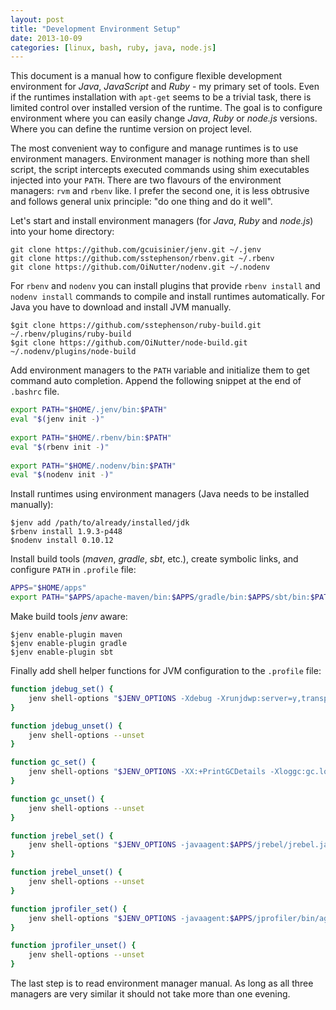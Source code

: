 ```yaml
---
layout: post
title: "Development Environment Setup"
date: 2013-10-09
categories: [linux, bash, ruby, java, node.js]
---
```


This document is a manual how to configure flexible development environment for _Java_, _JavaScript_ and _Ruby_ - my primary set of tools.
Even if the runtimes installation with `apt-get` seems to be a trivial task, there is limited control over installed version of the runtime.
The goal is to configure environment where you can easily change _Java_, _Ruby_ or _node.js_ versions. 
Where you can define the runtime version on project level.

The most convenient way to configure and manage runtimes is to use environment managers.
Environment manager is nothing more than shell script, the script intercepts executed commands using shim executables injected into your `PATH`.
There are two flavours of the environment managers: `rvm` and `rbenv` like.
I prefer the second one, it is less obtrusive and follows general unix principle: "do one thing and do it well".

Let's start and install environment managers (for _Java_, _Ruby_ and _node.js_) into your home directory:

``` console
git clone https://github.com/gcuisinier/jenv.git ~/.jenv
git clone https://github.com/sstephenson/rbenv.git ~/.rbenv
git clone https://github.com/OiNutter/nodenv.git ~/.nodenv
```

For `rbenv` and `nodenv` you can install plugins that provide `rbenv install` and `nodenv install` commands to compile and install runtimes automatically.
For Java you have to download and install JVM manually.

``` console
$git clone https://github.com/sstephenson/ruby-build.git ~/.rbenv/plugins/ruby-build
$git clone https://github.com/OiNutter/node-build.git ~/.nodenv/plugins/node-build
```
Add environment managers to the `PATH` variable and initialize them to get command auto completion.
Append the following snippet at the end of `.bashrc` file.

``` bash
export PATH="$HOME/.jenv/bin:$PATH"
eval "$(jenv init -)"
 
export PATH="$HOME/.rbenv/bin:$PATH"
eval "$(rbenv init -)"
 
export PATH="$HOME/.nodenv/bin:$PATH"
eval "$(nodenv init -)"
```

Install runtimes using environment managers (Java needs to be installed manually):

``` console
$jenv add /path/to/already/installed/jdk
$rbenv install 1.9.3-p448
$nodenv install 0.10.12
```

Install build tools (_maven_, _gradle_, _sbt_, etc.), create symbolic links, and configure `PATH` in `.profile` file:

``` bash
APPS="$HOME/apps"
export PATH="$APPS/apache-maven/bin:$APPS/gradle/bin:$APPS/sbt/bin:$PATH"
```

Make build tools _jenv_ aware:

``` console
$jenv enable-plugin maven
$jenv enable-plugin gradle
$jenv enable-plugin sbt
```

Finally add shell helper functions for JVM configuration to the `.profile` file:

``` bash
function jdebug_set() {
    jenv shell-options "$JENV_OPTIONS -Xdebug -Xrunjdwp:server=y,transport=dt_socket,address=8000,suspend=n"
}

function jdebug_unset() {
    jenv shell-options --unset
}

function gc_set() {
    jenv shell-options "$JENV_OPTIONS -XX:+PrintGCDetails -Xloggc:gc.log"
}

function gc_unset() {
    jenv shell-options --unset
}

function jrebel_set() {
    jenv shell-options "$JENV_OPTIONS -javaagent:$APPS/jrebel/jrebel.jar -noverify"
}

function jrebel_unset() {
    jenv shell-options --unset
}

function jprofiler_set() {
    jenv shell-options "$JENV_OPTIONS -javaagent:$APPS/jprofiler/bin/agent.jar"
}

function jprofiler_unset() {
    jenv shell-options --unset
}
```

The last step is to read environment manager manual. As long as all three managers are very similar it should not take more than one evening. 
